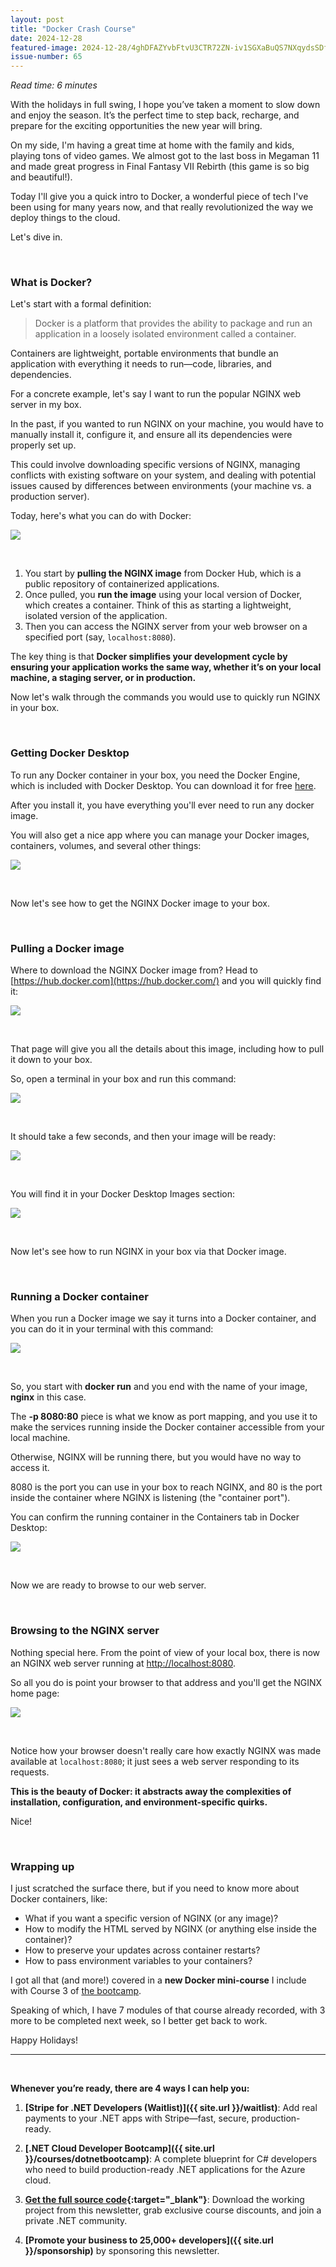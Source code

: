 ```yaml
---
layout: post
title: "Docker Crash Course"
date: 2024-12-28
featured-image: 2024-12-28/4ghDFAZYvbFtvU3CTR72ZN-iv1SGXaBuQS7NXqydsSDfH.jpeg
issue-number: 65
---
```


*Read time: 6 minutes*

With the holidays in full swing, I hope you’ve taken a moment to slow down and enjoy the season. It’s the perfect time to step back, recharge, and prepare for the exciting opportunities the new year will bring.

On my side, I'm having a great time at home with the family and kids, playing tons of video games. We almost got to the last boss in Megaman 11 and made great progress in Final Fantasy VII Rebirth (this game is so big and beautiful!).

Today I'll give you a quick intro to Docker, a wonderful piece of tech I've been using for many years now, and that really revolutionized the way we deploy things to the cloud.

Let's dive in.

​

### **What is Docker?**
Let's start with a formal definition:

> Docker is a platform that provides the ability to package and run an application in a loosely isolated environment called a container.


Containers are lightweight, portable environments that bundle an application with everything it needs to run—code, libraries, and dependencies.

For a concrete example, let's say I want to run the popular NGINX web server in my box.

In the past, if you wanted to run NGINX on your machine, you would have to manually install it, configure it, and ensure all its dependencies were properly set up. 

This could involve downloading specific versions of NGINX, managing conflicts with existing software on your system, and dealing with potential issues caused by differences between environments (your machine vs. a production server).

Today, here's what you can do with Docker:


![](/assets/images/2024-12-28/4ghDFAZYvbFtvU3CTR72ZN-iv1SGXaBuQS7NXqydsSDfH.jpeg)

​

1.  <span>You start by **pulling the NGINX image** from Docker Hub, which is a public repository of containerized applications. </span>
2.  <span>Once pulled, you **run the image** using your local version of Docker, which creates a container. Think of this as starting a lightweight, isolated version of the application.</span>
3.  <span>Then you can access the NGINX server from your web browser on a specified port (say, `localhost:8080`).</span>

The key thing is that **Docker simplifies your development cycle by ensuring your application works the same way, whether it’s on your local machine, a staging server, or in production.**

Now let's walk through the commands you would use to quickly run NGINX in your box.

​

### **Getting Docker Desktop**
To run any Docker container in your box, you need the Docker Engine, which is included with Docker Desktop. You can download it for free [here](https://docs.docker.com/desktop).

After you install it, you have everything you'll ever need to run any docker image. 

You will also get a nice app where you can manage your Docker images, containers, volumes, and several other things:


![](/assets/images/2024-12-28/4ghDFAZYvbFtvU3CTR72ZN-6r47ipFPUwdmRZYkPRbNkz.jpeg)

​

Now let's see how to get the NGINX Docker image to your box.

​

### **Pulling a Docker image**
Where to download the NGINX Docker image from? Head to [https://hub.docker.com](https://hub.docker.com/) and you will quickly find it:


![](/assets/images/2024-12-28/4ghDFAZYvbFtvU3CTR72ZN-s6dt6EXC1K29bmxhzCzDsm.jpeg)

​

That page will give you all the details about this image, including how to pull it down to your box.

So, open a terminal in your box and run this command:


![](/assets/images/2024-12-28/4ghDFAZYvbFtvU3CTR72ZN-3WdchQjXXoLZX7MyzrfKQY.jpeg)

​

It should take a few seconds, and then your image will be ready:


![](/assets/images/2024-12-28/4ghDFAZYvbFtvU3CTR72ZN-fAHngZEBAt16ZjLA7dSWxE.jpeg)

​

You will find it in your Docker Desktop Images section:


![](/assets/images/2024-12-28/4ghDFAZYvbFtvU3CTR72ZN-2nkELq8fia4SXSyqgHBRG3.jpeg)

​

Now let's see how to run NGINX in your box via that Docker image.

​

### **Running a Docker container**
When you run a Docker image we say it turns into a Docker container, and you can do it in your terminal with this command:


![](/assets/images/2024-12-28/4ghDFAZYvbFtvU3CTR72ZN-bUxgp7bUbSuZpZheG1YfWD.jpeg)

​

So, you start with **docker run** and you end with the name of your image, **nginx** in this case.

The **-p 8080:80** piece is what we know as port mapping, and you use it to make the services running inside the Docker container accessible from your local machine. 

Otherwise, NGINX will be running there, but you would have no way to access it. 

8080 is the port you can use in your box to reach NGINX, and 80 is the port inside the container where NGINX is listening (the "container port").

You can confirm the running container in the Containers tab in Docker Desktop:


![](/assets/images/2024-12-28/4ghDFAZYvbFtvU3CTR72ZN-5NDJrDXHkeKAmUHVGZJBd3.jpeg)

​

Now we are ready to browse to our web server.

​

### **Browsing to the NGINX server**
Nothing special here. From the point of view of your local box, there is now an NGINX web server running at [http://localhost:8080](http://localhost:8080/).

So all you do is point your browser to that address and you'll get the NGINX home page:


![](/assets/images/2024-12-28/4ghDFAZYvbFtvU3CTR72ZN-3axUG6KJ4TTbLnV4HtZ27J.jpeg)

​

Notice how your browser doesn't really care how exactly NGINX was made available at `localhost:8080`; it just sees a web server responding to its requests. 

**This is the beauty of Docker: it abstracts away the complexities of installation, configuration, and environment-specific quirks.**

Nice!

​

### **Wrapping up**
I just scratched the surface there, but if you need to know more about Docker containers, like:

*   <span>What if you want a specific version of NGINX (or any image)?</span>
*   <span>How to modify the HTML served by NGINX (or anything else inside the container)?</span>
*   <span>How to preserve your updates across container restarts?</span>
*   <span>How to pass environment variables to your containers?</span>

I got all that (and more!) covered in a **new Docker mini-course** I include with Course 3 of [the bootcamp](https://juliocasal.com/courses/dotnetbootcamp).

Speaking of which, I have 7 modules of that course already recorded, with 3 more to be completed next week, so I better get back to work.

Happy Holidays!

---


<br/>


**Whenever you’re ready, there are 4 ways I can help you:**

1. **[​Stripe for .NET Developers (Waitlist)​]({{ site.url }}/waitlist)**: Add real payments to your .NET apps with Stripe—fast, secure, production-ready.

2. **[.NET Cloud Developer Bootcamp]({{ site.url }}/courses/dotnetbootcamp)**: A complete blueprint for C# developers who need to build production-ready .NET applications for the Azure cloud.

3. **​[​Get the full source code](https://www.patreon.com/juliocasal){:target="_blank"}**: Download the working project from this newsletter, grab exclusive course discounts, and join a private .NET community.

4. **[Promote your business to 25,000+ developers]({{ site.url }}/sponsorship)** by sponsoring this newsletter.
